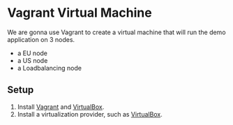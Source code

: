 # Vagrant Virtual Machine

We are gonna use Vagrant to create a virtual machine that will run the demo application on 3 nodes.

- a EU node
- a US node
- a Loadbalancing node

## Setup

1. Install [Vagrant](https://www.vagrantup.com/downloads) and [VirtualBox](https://www.virtualbox.org/wiki/Downloads).
2. Install a virtualization provider, such as [VirtualBox](https://www.virtualbox.org/wiki/Downloads).
